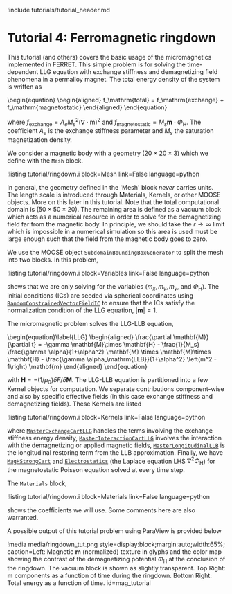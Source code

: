 !include tutorials/tutorial_header.md

# Tutorial 4: Ferromagnetic ringdown

This tutorial (and others) covers the basic usage of the micromagnetics implemented in FERRET. This simple problem is for solving the time-dependent LLG equation with exchange stiffness and demagnetizing field phenomena in a permalloy magnet. The total energy density of the system is written as

\begin{equation}
  \begin{aligned}
    f_\mathrm{total} = f_\mathrm{exchange} + f_\mathrm{magnetostatic}
  \end{aligned}
\end{equation}

where $f_\mathrm{exchange} = A_e M_s^2 \left(\nabla \cdot \mathrm{m}\right)^2$ and $f_\mathrm{magnetostatic} = M_s \mathbf{m}\cdot \Phi_\mathrm{H}$. The coefficient $A_e$ is the exchange stiffness parameter and $M_s$ the saturation magnetization density.

We consider a magnetic body with a geometry $(20\times 20\times 3)$ which we define with the `Mesh` block.

!listing tutorial/ringdown.i
         block=Mesh
         link=False
         language=python

In general, the geometry defined in the 'Mesh' block *never* carries units. The length scale is introduced through Materials, Kernels, or other MOOSE objects. More on this later in this tutorial. Note that the total computational domain is $(50\times 50\times 20)$. The remaining area is defined as a vacuum block which acts as a numerical resource in order to solve for the demagnetizing field far from the magnetic body. In principle, we should take the $r\to \infty$ limit which is impossible in a numerical simulation so this area is used must be large enough such that the field from the magnetic body goes to zero.

We use the MOOSE object `SubdomainBoundingBoxGenerator` to split the mesh into two blocks. In this problem,

!listing tutorial/ringdown.i
         block=Variables
         link=False
         language=python

shows that we are only solving for the variables $(m_x, m_y, m_y$, and $\Phi_\mathrm{H})$. The initial conditions (ICs) are seeded via spherical coordinates using [`RandomConstrainedVectorFieldIC`](source/ics/RandomConstrainedVectorFieldIC.md) to ensure that the ICs satisfy the normalization condition of the LLG equation, $|\mathbf{m}| = 1$.

The micromagnetic problem solves the LLG-LLB equation,

\begin{equation}\label{LLG}
  \begin{aligned}
    \frac{\partial \mathbf{M}}{\partial t} = -\gamma \mathbf{M}\times \mathbf{H} - \frac{1}{M_s} \frac{\gamma \alpha}{1+\alpha^2} \mathbf{M} \times \mathbf{M}\times \mathbf{H} - \frac{\gamma \alpha_\mathrm{LLB}}{1+\alpha^2} \left(m^2 - 1\right) \mathbf{m}
  \end{aligned}
\end{equation}

with $\mathbf{H} = - (1 / \mu_0) \delta F /\delta \mathbf{M}$. The LLG-LLB equation is partitioned into a few Kernel objects for computation. We separate contributions component-wise and also by specific effective fields (in this case exchange stiffness and demagnetizing fields). These Kernels are listed

!listing tutorial/ringdown.i
         block=Kernels
         link=False
         language=python

where [`MasterExchangeCartLLG`](source/kernels/MasterExchangeCartLLG.md) handles the terms involving the exchange stiffness energy density, [`MasterInteractionCartLLG`](source/kernels/MasterInteractionCartLLG.md) involves the interaction with the demagnetizing or applied magnetic fields, [`MasterLongitudinalLLB`](source/kernels/MasterLongitudinalLLB.md) is the longitudinal restoring term from the LLB approximation. Finally, we have  [`MagHStrongCart`](source/kernels/MagHStrongCart.md) and [`Electrostatics`](source/kernels/Electrostatics.md) (the Laplace equation LHS $\nabla^2 \Phi_\mathrm{H}$) for the magnetostatic Poisson equation solved at every time step.

The `Materials` block,

!listing tutorial/ringdown.i
         block=Materials
         link=False
         language=python

shows the coefficients we will use. Some comments here are also warranted.

A possible output of this tutorial problem using ParaView is provided below

!media media/ringdown_tut.png style=display:block;margin:auto;width:65%; caption=Left: Magnetic $\mathbf{m}$ (normalized) texture in glyphs and the color map showing the contrast of the demagnetizing potential $\Phi_\mathrm{H}$ at the conclusion of the ringdown. The vacuum block is shown as slightly transparent. Top Right: $\mathbf{m}$ components as a function of time during the ringdown. Bottom Right: Total energy as a function of time. id=mag_tutorial
